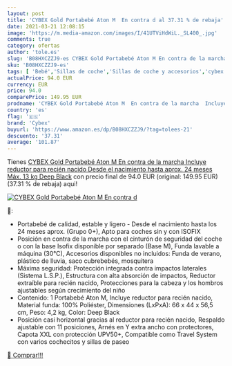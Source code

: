 ```yaml
---
layout: post
title: 'CYBEX Gold Portabebé Aton M  En contra d al 37.31 % de rebaja'
date: 2021-03-21 12:08:15
image: 'https://m.media-amazon.com/images/I/41UTViHdWiL._SL400_.jpg'
comments: true
category: ofertas
author: 'tole.es'
slug: 'B08HXCZZJ9-es CYBEX Gold Portabebé Aton M En contra de la marcha Incluye...'
sku: 'B08HXCZZJ9-es'
tags: [ 'Bebé','Sillas de coche','Sillas de coche y accesorios','cybex','portabebé', ]
actualPrice: 94.0 EUR
currency: EUR
price: 94.0
comparePrice: 149.95 EUR
prodname: 'CYBEX Gold Portabebé Aton M  En contra de la marcha  Incluye reductor para recién nacido  Desde el nacimiento hasta aprox. 24 meses  Máx. 13 kg  Deep Black'
country: 'es'
flag: '🇪🇸'
brand: 'Cybex'
buyurl: 'https://www.amazon.es/dp/B08HXCZZJ9/?tag=tolees-21'
descuento: '37.31'
average: '101.87'
---
```


Tienes [CYBEX Gold Portabebé Aton M  En contra de la marcha  Incluye reductor para recién nacido  Desde el nacimiento hasta aprox. 24 meses  Máx. 13 kg  Deep Black](https://www.amazon.es/dp/B08HXCZZJ9/?tag=tolees-21) con precio final de  94.0 EUR (original: 149.95 EUR) (37.31 %  de rebaja) aqui!

[![CYBEX Gold Portabebé Aton M  En contra d](https://m.media-amazon.com/images/I/41UTViHdWiL._SL400_.jpg)](https://www.amazon.es/dp/B08HXCZZJ9/?tag=tolees-21)

🔎:

- Portabebé de calidad, estable y ligero - Desde el nacimiento hasta los 24 meses aprox. (Grupo 0+), Apto para coches sin y con ISOFIX
- Posición en contra de la marcha con el cinturón de seguridad del coche o con la base Isofix disponible por separado (Base M), Funda lavable a máquina (30°C), Accesorios disponibles no incluidos: Funda de verano, plástico de lluvia, saco cubrebebés, mosquitera
- Máxima seguridad: Protección integrada contra impactos laterales (Sistema L.S.P.), Estructura con alta absorción de impactos, Reductor extraíble para recién nacido, Protecciones para la cabeza y los hombros ajustables según crecimiento del niño
- Contenido: 1 Portabebé Aton M, Incluye reductor para recién nacido, Material funda: 100% Poliéster, Dimensiones (LxPxA): 66 x 44 x 56,5 cm, Peso: 4,2 kg, Color: Deep Black
- Posición casi horizontal gracias al reductor para recién nacido, Respaldo ajustable con 11 posiciones, Arnés en Y extra ancho con protectores, Capota XXL con protección UPV50+, Compatible como Travel System con varios cochecitos y sillas de paseo

[🛒 Comprar!!!](https://www.amazon.es/dp/B08HXCZZJ9/?tag=tolees-21)
